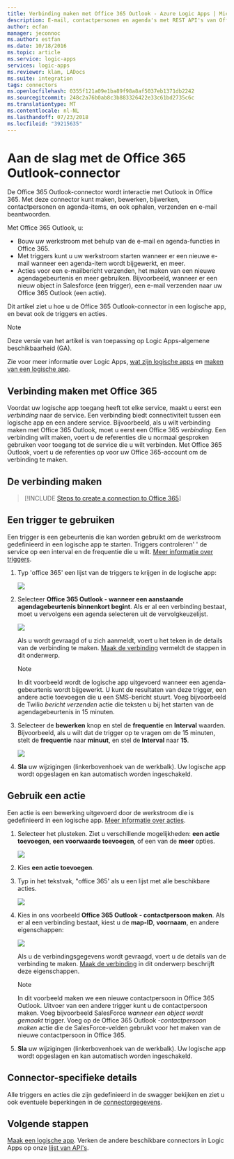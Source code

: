 ```yaml
---
title: Verbinding maken met Office 365 Outlook - Azure Logic Apps | Microsoft Docs
description: E-mail, contactpersonen en agenda's met REST API's van Office 365 en Azure Logic Apps beheren
author: ecfan
manager: jeconnoc
ms.author: estfan
ms.date: 10/18/2016
ms.topic: article
ms.service: logic-apps
services: logic-apps
ms.reviewer: klam, LADocs
ms.suite: integration
tags: connectors
ms.openlocfilehash: 0355f121a09e1ba89f98a8af5037eb1371db2242
ms.sourcegitcommit: 248c2a76b0ab8c3b883326422e33c61bd2735c6c
ms.translationtype: MT
ms.contentlocale: nl-NL
ms.lasthandoff: 07/23/2018
ms.locfileid: "39215635"
---
```

# <a name="get-started-with-the-office-365-outlook-connector"></a>Aan de slag met de Office 365 Outlook-connector
De Office 365 Outlook-connector wordt interactie met Outlook in Office 365. Met deze connector kunt maken, bewerken, bijwerken, contactpersonen en agenda-items, en ook ophalen, verzenden en e-mail beantwoorden.

Met Office 365 Outlook, u:

* Bouw uw werkstroom met behulp van de e-mail en agenda-functies in Office 365. 
* Met triggers kunt u uw werkstroom starten wanneer er een nieuwe e-mail wanneer een agenda-item wordt bijgewerkt, en meer.
* Acties voor een e-mailbericht verzenden, het maken van een nieuwe agendagebeurtenis en meer gebruiken. Bijvoorbeeld, wanneer er een nieuw object in Salesforce (een trigger), een e-mail verzenden naar uw Office 365 Outlook (een actie). 

Dit artikel ziet u hoe u de Office 365 Outlook-connector in een logische app, en bevat ook de triggers en acties.

> [!NOTE]
> Deze versie van het artikel is van toepassing op Logic Apps-algemene beschikbaarheid (GA).
> 
> 

Zie voor meer informatie over Logic Apps, [wat zijn logische apps](../logic-apps/logic-apps-overview.md) en [maken van een logische app](../logic-apps/quickstart-create-first-logic-app-workflow.md).

## <a name="connect-to-office-365"></a>Verbinding maken met Office 365
Voordat uw logische app toegang heeft tot elke service, maakt u eerst een *verbinding* naar de service. Een verbinding biedt connectiviteit tussen een logische app en een andere service. Bijvoorbeeld, als u wilt verbinding maken met Office 365 Outlook, moet u eerst een Office 365 *verbinding*. Een verbinding wilt maken, voert u de referenties die u normaal gesproken gebruiken voor toegang tot de service die u wilt verbinden. Met Office 365 Outlook, voert u de referenties op voor uw Office 365-account om de verbinding te maken.

## <a name="create-the-connection"></a>De verbinding maken
> [!INCLUDE [Steps to create a connection to Office 365](../../includes/connectors-create-api-office365-outlook.md)]
> 
> 

## <a name="use-a-trigger"></a>Een trigger te gebruiken
Een trigger is een gebeurtenis die kan worden gebruikt om de werkstroom gedefinieerd in een logische app te starten. Triggers controleren' ' de service op een interval en de frequentie die u wilt. [Meer informatie over triggers](../logic-apps/logic-apps-overview.md#logic-app-concepts).

1. Typ 'office 365' een lijst van de triggers te krijgen in de logische app:  
   
    ![](./media/connectors-create-api-office365-outlook/office365-trigger.png)
2. Selecteer **Office 365 Outlook - wanneer een aanstaande agendagebeurtenis binnenkort begint**. Als er al een verbinding bestaat, moet u vervolgens een agenda selecteren uit de vervolgkeuzelijst.
   
    ![](./media/connectors-create-api-office365-outlook/sample-calendar.png)
   
    Als u wordt gevraagd of u zich aanmeldt, voert u het teken in de details van de verbinding te maken. [Maak de verbinding](connectors-create-api-office365-outlook.md#create-the-connection) vermeldt de stappen in dit onderwerp. 
   
   > [!NOTE]
   > In dit voorbeeld wordt de logische app uitgevoerd wanneer een agenda-gebeurtenis wordt bijgewerkt. U kunt de resultaten van deze trigger, een andere actie toevoegen die u een SMS-bericht stuurt. Voeg bijvoorbeeld de Twilio *bericht verzenden* actie die teksten u bij het starten van de agendagebeurtenis in 15 minuten. 
   > 
   > 
3. Selecteer de **bewerken** knop en stel de **frequentie** en **Interval** waarden. Bijvoorbeeld, als u wilt dat de trigger op te vragen om de 15 minuten, stelt de **frequentie** naar **minuut**, en stel de **Interval** naar **15**. 
   
    ![](./media/connectors-create-api-office365-outlook/calendar-settings.png)
4. **Sla** uw wijzigingen (linkerbovenhoek van de werkbalk). Uw logische app wordt opgeslagen en kan automatisch worden ingeschakeld.

## <a name="use-an-action"></a>Gebruik een actie
Een actie is een bewerking uitgevoerd door de werkstroom die is gedefinieerd in een logische app. [Meer informatie over acties](../logic-apps/logic-apps-overview.md#logic-app-concepts).

1. Selecteer het plusteken. Ziet u verschillende mogelijkheden: **een actie toevoegen**, **een voorwaarde toevoegen**, of een van de **meer** opties.
   
    ![](./media/connectors-create-api-office365-outlook/add-action.png)
2. Kies **een actie toevoegen**.
3. Typ in het tekstvak, "office 365' als u een lijst met alle beschikbare acties.
   
    ![](./media/connectors-create-api-office365-outlook/office365-actions.png) 
4. Kies in ons voorbeeld **Office 365 Outlook - contactpersoon maken**. Als er al een verbinding bestaat, kiest u de **map-ID**, **voornaam**, en andere eigenschappen:  
   
    ![](./media/connectors-create-api-office365-outlook/office365-sampleaction.png)
   
    Als u de verbindingsgegevens wordt gevraagd, voert u de details van de verbinding te maken. [Maak de verbinding](connectors-create-api-office365-outlook.md#create-the-connection) in dit onderwerp beschrijft deze eigenschappen. 
   
   > [!NOTE]
   > In dit voorbeeld maken we een nieuwe contactpersoon in Office 365 Outlook. Uitvoer van een andere trigger kunt u de contactpersoon maken. Voeg bijvoorbeeld SalesForce *wanneer een object wordt gemaakt* trigger. Voeg op de Office 365 Outlook *-contactpersoon maken* actie die de SalesForce-velden gebruikt voor het maken van de nieuwe contactpersoon in Office 365. 
   > 
   > 
5. **Sla** uw wijzigingen (linkerbovenhoek van de werkbalk). Uw logische app wordt opgeslagen en kan automatisch worden ingeschakeld.

## <a name="connector-specific-details"></a>Connector-specifieke details

Alle triggers en acties die zijn gedefinieerd in de swagger bekijken en ziet u ook eventuele beperkingen in de [connectorgegevens](/connectors/office365connector/). 

## <a name="next-steps"></a>Volgende stappen
[Maak een logische app](../logic-apps/quickstart-create-first-logic-app-workflow.md). Verken de andere beschikbare connectors in Logic Apps op onze [lijst van API's](apis-list.md).

